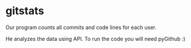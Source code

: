 # gitstats

Our program counts all commits and code lines for each user.

He analyzes the data using API. 
To run the code you will need pyGithub :)
